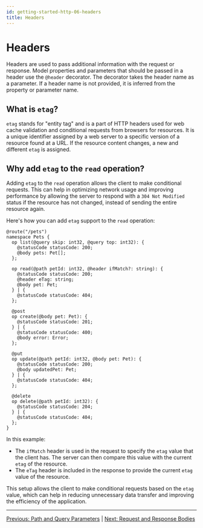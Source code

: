 ```yaml
---
id: getting-started-http-06-headers
title: Headers
---
```


# Headers

Headers are used to pass additional information with the request or response. Model properties and parameters that should be passed in a header use the `@header` decorator. The decorator takes the header name as a parameter. If a header name is not provided, it is inferred from the property or parameter name.

## What is `etag`?

`etag` stands for "entity tag" and is a part of HTTP headers used for web cache validation and conditional requests from browsers for resources. It is a unique identifier assigned by a web server to a specific version of a resource found at a URL. If the resource content changes, a new and different `etag` is assigned.

## Why add `etag` to the `read` operation?

Adding `etag` to the `read` operation allows the client to make conditional requests. This can help in optimizing network usage and improving performance by allowing the server to respond with a `304 Not Modified` status if the resource has not changed, instead of sending the entire resource again.

Here's how you can add `etag` support to the `read` operation:

```typespec
@route("/pets")
namespace Pets {
  op list(@query skip: int32, @query top: int32): {
    @statusCode statusCode: 200;
    @body pets: Pet[];
  };

  op read(@path petId: int32, @header ifMatch?: string): {
    @statusCode statusCode: 200;
    @header eTag: string;
    @body pet: Pet;
  } | {
    @statusCode statusCode: 404;
  };

  @post
  op create(@body pet: Pet): {
    @statusCode statusCode: 201;
  } | {
    @statusCode statusCode: 400;
    @body error: Error;
  };

  @put
  op update(@path petId: int32, @body pet: Pet): {
    @statusCode statusCode: 200;
    @body updatedPet: Pet;
  } | {
    @statusCode statusCode: 404;
  };

  @delete
  op delete(@path petId: int32): {
    @statusCode statusCode: 204;
  } | {
    @statusCode statusCode: 404;
  };
}
```

In this example:

- The `ifMatch` header is used in the request to specify the `etag` value that the client has. The server can then compare this value with the current `etag` of the resource.
- The `eTag` header is included in the response to provide the current `etag` value of the resource.

This setup allows the client to make conditional requests based on the `etag` value, which can help in reducing unnecessary data transfer and improving the efficiency of the application.

---

[Previous: Path and Query Parameters](./getting-started-http-05-path-query-parameters.md) | [Next: Request and Response Bodies](./getting-started-http-07-request-response-bodies.md)
